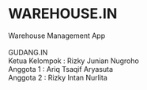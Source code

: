 # WAREHOUSE.IN
Warehouse Management App
<br/>
<br/>
GUDANG.IN<br/>
Ketua Kelompok : Rizky Junian Nugroho<br/>
Anggota 1 : Ariq Tsaqif Aryasuta<br/>
Anggota 2 : Rizky Intan Nurlita<br/>


